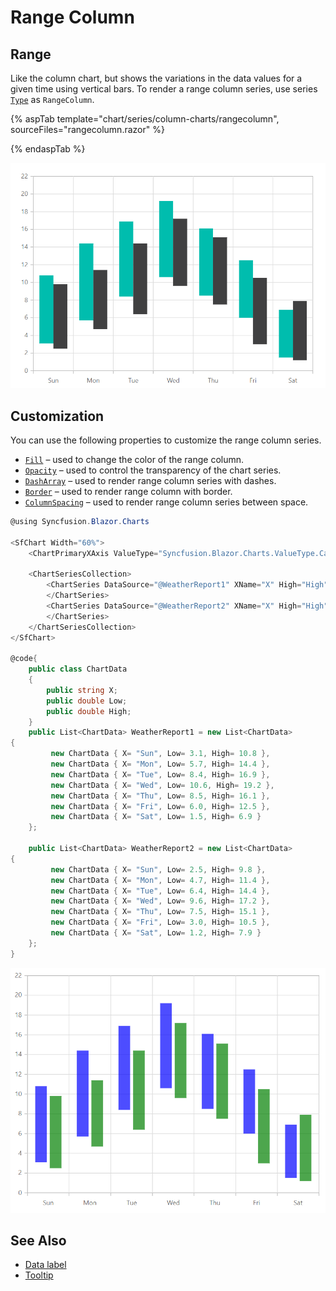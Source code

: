 # Range Column

## Range

Like the column chart, but shows the variations in the data values for a given time using vertical bars. To render a range column series, use series [`Type`](https://help.syncfusion.com/cr/cref_files/aspnetcore-js2/aspnetcore/Syncfusion.EJ2~Syncfusion.EJ2.Charts.ChartSeries~Type.html) as `RangeColumn`.

{% aspTab template="chart/series/column-charts/rangecolumn", sourceFiles="rangecolumn.razor" %}

{% endaspTab %}

![Range Column](../images/chart-types-images/rangecolumn.png)

## Customization

You can use the following properties to customize the range column series.

* [`Fill`](https://help.syncfusion.com/cr/cref_files/aspnetcore-js2/aspnetcore/Syncfusion.EJ2~Syncfusion.EJ2.Charts.ChartSeries~Fill.html) – used to change the color of the range column.
* [`Opacity`](https://help.syncfusion.com/cr/blazor/Syncfusion.Blazor~Syncfusion.Blazor.Charts.ChartSeries~Opacity.html) – used to control the transparency of the chart series.
* [``DashArray``](https://help.syncfusion.com/cr/cref_files/aspnetcore-js2/aspnetcore/Syncfusion.EJ2~Syncfusion.EJ2.Charts.ChartSeries~DashArray.html) – used to render range column series with dashes.
* [`Border`](https://help.syncfusion.com/cr/blazor/Syncfusion.Blazor~Syncfusion.Blazor.Charts.ChartSeries~Border.html) – used to render range column with border.
* [`ColumnSpacing`](https://help.syncfusion.com/cr/blazor/Syncfusion.Blazor~Syncfusion.Blazor.Charts.ChartSeries~ColumnSpacing.html) – used to render range column series between space.

```csharp
@using Syncfusion.Blazor.Charts

<SfChart Width="60%">
    <ChartPrimaryXAxis ValueType="Syncfusion.Blazor.Charts.ValueType.Category"></ChartPrimaryXAxis>

    <ChartSeriesCollection>
        <ChartSeries DataSource="@WeatherReport1" XName="X" High="High" Low="Low" Fill="blue" ColumnSpacing="0.2" Opacity="0.7" Type="ChartSeriesType.RangeColumn">
        </ChartSeries>
        <ChartSeries DataSource="@WeatherReport2" XName="X" High="High" Low="Low" Fill="green" ColumnSpacing="0.2" Opacity="0.7" Type="ChartSeriesType.RangeColumn">
        </ChartSeries>
    </ChartSeriesCollection>
</SfChart>

@code{
    public class ChartData
    {
        public string X;
        public double Low;
        public double High;
    }
    public List<ChartData> WeatherReport1 = new List<ChartData>
{
         new ChartData { X= "Sun", Low= 3.1, High= 10.8 },
         new ChartData { X= "Mon", Low= 5.7, High= 14.4 },
         new ChartData { X= "Tue", Low= 8.4, High= 16.9 },
         new ChartData { X= "Wed", Low= 10.6, High= 19.2 },
         new ChartData { X= "Thu", Low= 8.5, High= 16.1 },
         new ChartData { X= "Fri", Low= 6.0, High= 12.5 },
         new ChartData { X= "Sat", Low= 1.5, High= 6.9 }
    };

    public List<ChartData> WeatherReport2 = new List<ChartData>
{
         new ChartData { X= "Sun", Low= 2.5, High= 9.8 },
         new ChartData { X= "Mon", Low= 4.7, High= 11.4 },
         new ChartData { X= "Tue", Low= 6.4, High= 14.4 },
         new ChartData { X= "Wed", Low= 9.6, High= 17.2 },
         new ChartData { X= "Thu", Low= 7.5, High= 15.1 },
         new ChartData { X= "Fri", Low= 3.0, High= 10.5 },
         new ChartData { X= "Sat", Low= 1.2, High= 7.9 }
    };
}
```

![Custom Range Column](../images/chart-types-images/custom-range-column.png)

## See Also

* [Data label](../data-labels)
* [Tooltip](../tool-tip)